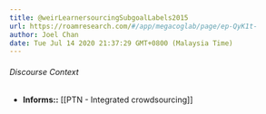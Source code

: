 ```yaml
---
title: @weirLearnersourcingSubgoalLabels2015
url: https://roamresearch.com/#/app/megacoglab/page/ep-QyK1t-
author: Joel Chan
date: Tue Jul 14 2020 21:37:29 GMT+0800 (Malaysia Time)
---
```




###### Discourse Context

- **Informs::** [[PTN - Integrated crowdsourcing]]
